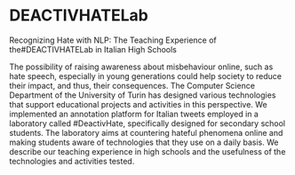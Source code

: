# DEACTIVHATELab
Recognizing Hate with NLP: The Teaching Experience of the#DEACTIVHATELab in Italian High Schools


The possibility of raising awareness about misbehaviour online, such as hate speech, especially in young generations could help society to reduce their impact, and thus, their consequences.
The Computer Science Department of the University of Turin has designed various technologies that support educational projects and activities in this perspective. 
We implemented an annotation platform for Italian tweets employed in a laboratory called #DeactivHate, specifically designed for secondary school students. The laboratory aims at countering hateful phenomena online and making students aware of technologies that they use on a daily basis.
We describe our teaching experience in high schools and the usefulness of the technologies and activities tested.
